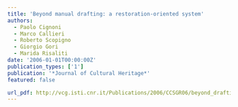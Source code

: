 ```yaml
---
title: 'Beyond manual drafting: a restoration-oriented system'
authors:
  - Paolo Cignoni
  - Marco Callieri
  - Roberto Scopigno
  - Giorgio Gori
  - Marida Risaliti
date: '2006-01-01T00:00:00Z'
publication_types: ['1']
publication: '*Journal of Cultural Heritage*'
featured: false

url_pdf: http://vcg.isti.cnr.it/Publications/2006/CCSGR06/beyond_drafting_finale_Wfigs.pdf
---
```

